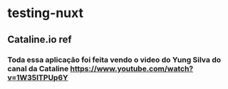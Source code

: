 # testing-nuxt

## Cataline.io ref
### Toda essa aplicação foi feita vendo o video do Yung Silva do canal da Cataline https://www.youtube.com/watch?v=1W35ITPUp6Y
